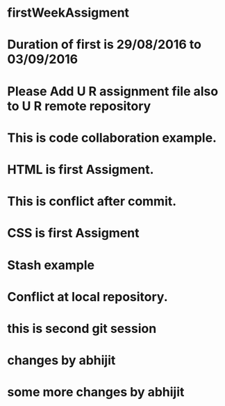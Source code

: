 # firstWeekAssigment
# Duration of first is 29/08/2016 to 03/09/2016
# Please Add U R assignment file also to U R remote repository
# This is code collaboration example.
# HTML is first Assigment.
# This is conflict after commit.
# CSS is first Assigment 
# Stash example
# Conflict at local repository.
# this is second git session
# changes by abhijit
# some more changes by abhijit